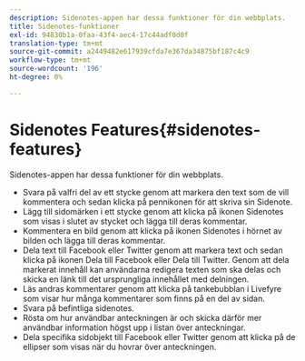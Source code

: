 ```yaml
---
description: Sidenotes-appen har dessa funktioner för din webbplats.
title: Sidenotes-funktioner
exl-id: 94830b1a-0faa-43f4-aec4-17c44adf0d0f
translation-type: tm+mt
source-git-commit: a2449482e617939cfda7e367da34875bf187c4c9
workflow-type: tm+mt
source-wordcount: '196'
ht-degree: 0%

---
```


# Sidenotes Features{#sidenotes-features}

Sidenotes-appen har dessa funktioner för din webbplats.



* Svara på valfri del av ett stycke genom att markera den text som de vill kommentera och sedan klicka på pennikonen för att skriva sin Sidenote.
* Lägg till sidomärken i ett stycke genom att klicka på ikonen Sidenotes som visas i slutet av stycket och lägga till deras kommentar.
* Kommentera en bild genom att klicka på ikonen Sidenotes i hörnet av bilden och lägga till deras kommentar.
* Dela text till Facebook eller Twitter genom att markera text och sedan klicka på ikonen Dela till Facebook eller Dela till Twitter. Genom att dela markerat innehåll kan användarna redigera texten som ska delas och skicka en länk till det ursprungliga innehållet med delningen.
* Läs andras kommentarer genom att klicka på tankebubblan i Livefyre som visar hur många kommentarer som finns på en del av sidan.
* Svara på befintliga sidenotes.
* Rösta om hur användbar anteckningen är och skicka därför mer användbar information högst upp i listan över anteckningar.
* Dela specifika sidobjekt till Facebook eller Twitter genom att klicka på de ellipser som visas när du hovrar över anteckningen.
